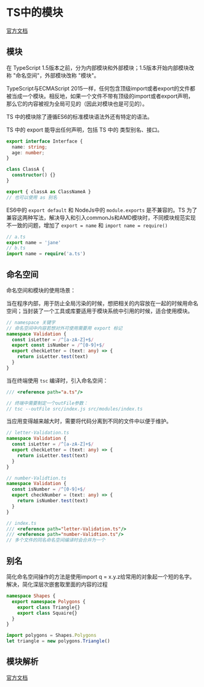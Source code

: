 # TS中的模块

[官方文档](https://www.tslang.cn/docs/handbook/modules.html)

## 模块

在 TypeScript 1.5版本之前，分为内部模块和外部模块；1.5版本开始内部模块改称 "命名空间"，外部模块改称 "模块"。

TypeScript与ECMAScript 2015一样，任何包含顶级import或者export的文件都被当成一个模块。相反地，如果一个文件不带有顶级的import或者export声明，那么它的内容被视为全局可见的（因此对模块也是可见的）。

TS 中的模块除了遵循ES6的标准模块语法外还有特定的语法。

TS 中的 export 能导出任何声明，包括 TS 中的 类型别名、接口。

```typescript
export interface Interface {
  name: string;
  age: number;
}

class ClassA {
  constructor() {}
}

export { classA as ClassNameA }
// 也可以使用 as 别名
```

ES6中的 `export default` 和 NodeJs中的 `module.exports` 是不兼容的。TS 为了兼容这两种写法，解决导入和引入commonJs和AMD模块时，不同模块规范实现不一致的问题，增加了 `export = name` 和 `import name = require()`

```typescript
// a.ts
export name = 'jane'
// b.ts
import name = require('a.ts')
```

## 命名空间

命名空间和模块的使用场景：

当在程序内部，用于防止全局污染的时候，想把相关的内容放在一起的时候用命名空间；当封装了一个工具或库要适用于模块系统中引用的时候，适合使用模块。

```typescript
// namespace 关键字
// 命名空间中内容若想对外可使用需要用 export 标记
namespace Validation {
  const isLetter = /^[a-zA-Z]+$/
  export const isNumber = /^[0-9]+$/
  export checkLetter = (text: any) => {
    return isLetter.test(text)
  }
}
```


当在终端使用 `tsc` 编译时，引入命名空间：

```typescript
/// <reference path="a.ts"/>

// 终端中需要制定一个outFile参数：
// tsc --outFile src/index.js src/modules/index.ts
```

当应用变得越来越大时，需要将代码分离到不同的文件中以便于维护。

```typescript
// letter-Validation.ts
namespace Validation {
  const isLetter = /^[a-zA-Z]+$/
  export checkLetter = (text: any) => {
    return isLetter.test(text)
  }
}

// number-Validtion.ts
namespace Validation {
  const isNumber = /^[0-9]+$/
  export checkNumber = (text: any) => {
    return isNumber.test(text)
  }
}

// index.ts
/// <reference path="letter-Validation.ts"/>
/// <reference path="number-Validtion.ts"/>
// 多个文件的同名命名空间编译时会合并为一个
```

## 别名

简化命名空间操作的方法是使用import q = x.y.z给常用的对象起一个短的名字。解决，简化深层次嵌套取里面的内容的过程

```typescript
namespace Shapes {
  export namespace Polygons {
    export class Triangle{}
    export class Squaire{}
  }
}

import polygons = Shapes.Polygons
let triangle = new polygons.Triangle()
```

## 模块解析

[官方文档](https://www.tslang.cn/docs/handbook/module-resolution.html)
